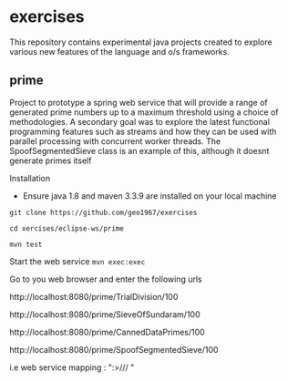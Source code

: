 # exercises

This repository contains experimental java projects created to explore various new features of the language and o/s frameworks.


## prime
Project to  prototype a  spring web service that will provide a range of generated prime numbers up to a maximum threshold using a choice of methodologies. A secondary goal was to explore the latest functional programming features such as streams and how they can be used with parallel processing with concurrent worker threads. The SpoofSegmentedSieve class is  an example of this, although it doesnt generate primes itself

Installation
-  Ensure java 1.8 and maven  3.3.9  are installed on your local machine

 `git clone https://github.com/geo1967/exercises`
 
 `cd xercises/eclipse-ws/prime`
 
 `mvn test`
 
 


Start the web service 
`mvn exec:exec`

Go to you web browser and enter the following urls

http://localhost:8080/prime/TrialDivision/100

http://localhost:8080/prime/SieveOfSundaram/100

http://localhost:8080/prime/CannedDataPrimes/100

 http://localhost:8080/prime/SpoofSegmentedSieve/100 

i.e web service mapping : "<host>:><port>/<method>/<algo-param>/<max-prime-limit> "






    

